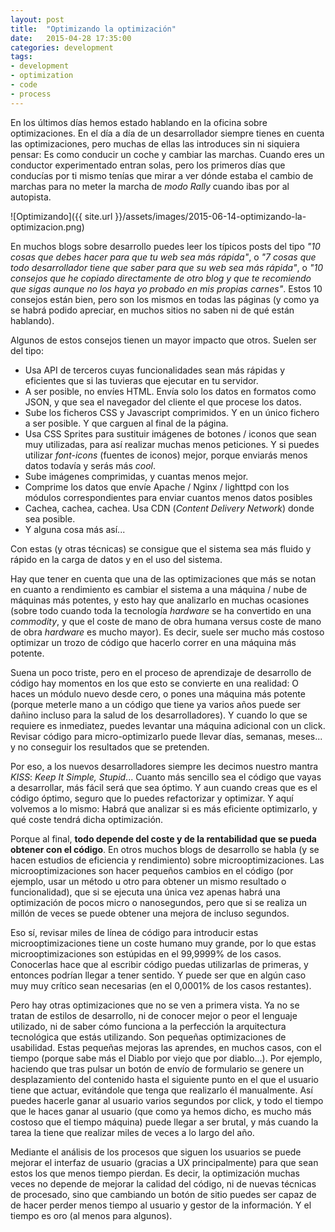 ```yaml
---
layout: post
title:  "Optimizando la optimización"
date:   2015-04-28 17:35:00
categories: development
tags:
- development
- optimization
- code
- process
---
```


En los últimos días hemos estado hablando en la oficina sobre optimizaciones. En el día a día de un desarrollador siempre tienes en cuenta las optimizaciones, pero muchas de ellas las introduces sin ni siquiera pensar: Es como conducir un coche y cambiar las marchas. Cuando eres un conductor experimentado entran solas, pero los primeros días que conducías por ti mismo tenías que mirar a ver dónde estaba el cambio de marchas para no meter la marcha de _modo Rally_ cuando ibas por al autopista.

![Optimizando]({{ site.url }}/assets/images/2015-06-14-optimizando-la-optimizacion.png)

En muchos blogs sobre desarrollo puedes leer los típicos posts del tipo _"10 cosas que debes hacer para que tu web sea más rápida"_, o _"7 cosas que todo desarrollador tiene que saber para que su web sea más rápida"_, o _"10 consejos que he copiado directamente de otro blog y que te recomiendo que sigas aunque no los haya yo probado en mis propias carnes"_. Estos 10 consejos están bien, pero son los mismos en todas las páginas (y como ya se habrá podido apreciar, en muchos sitios no saben ni de qué están hablando).

Algunos de estos consejos tienen un mayor impacto que otros. Suelen ser del tipo:

* Usa API de terceros cuyas funcionalidades sean más rápidas y eficientes que si las tuvieras que ejecutar en tu servidor.
* A ser posible, no envíes HTML. Envía solo los datos en formatos como JSON, y que sea el navegador del cliente el que procese los datos.
* Sube los ficheros CSS y Javascript comprimidos. Y en un único fichero a ser posible. Y que carguen al final de la página.
* Usa CSS Sprites para sustituir imágenes de botones / iconos que sean muy utilizadas, para así realizar muchas menos peticiones. Y si puedes utilizar _font-icons_ (fuentes de iconos) mejor, porque enviarás menos datos todavía y serás más _cool_.
* Sube imágenes comprimidas, y cuantas menos mejor.
* Comprime los datos que envíe Apache / Nginx / lighttpd con los módulos correspondientes para enviar cuantos menos datos posibles
* Cachea, cachea, cachea. Usa CDN (_Content Delivery Network_) donde sea posible.
* Y alguna cosa más así...

Con estas (y otras técnicas) se consigue que el sistema sea más fluido y rápido en la carga de datos y en el uso del sistema.

Hay que tener en cuenta que una de las optimizaciones que más se notan en cuanto a rendimiento es cambiar el sistema a una máquina / nube de máquinas más potentes, y esto hay que analizarlo en muchas ocasiones (sobre todo cuando toda la tecnología _hardware_ se ha convertido en una _commodity_, y que el coste de mano de obra humana versus coste de mano de obra _hardware_ es mucho mayor). Es decir, suele ser mucho más costoso optimizar un trozo de código que hacerlo correr en una máquina más potente. 

Suena un poco triste, pero en el proceso de aprendizaje de desarrollo de código hay momentos en los que esto se convierte en una realidad: O haces un módulo nuevo desde cero, o pones una máquina más potente (porque meterle mano a un código que tiene ya varios años puede ser dañino incluso para la salud de los desarrolladores). Y cuando lo que se requiere es inmediatez, puedes levantar una máquina adicional con un click. Revisar código para micro-optimizarlo puede llevar días, semanas, meses... y no conseguir los resultados que se pretenden.

Por eso, a los nuevos desarrolladores siempre les decimos nuestro mantra _KISS_: _Keep It Simple, Stupid_... Cuanto más sencillo sea el código que vayas a desarrollar, más fácil será que sea óptimo. Y aun cuando creas que es el código óptimo, seguro que lo puedes refactorizar y optimizar. Y aquí volvemos a lo mismo: Habrá que analizar si es más eficiente optimizarlo, y qué coste tendrá dicha optimización.

Porque al final, **todo depende del coste y de la rentabilidad que se pueda obtener con el código**. En otros muchos blogs de desarrollo se habla (y se hacen estudios de eficiencia y rendimiento) sobre microoptimizaciones. Las microoptimizaciones son hacer pequeños cambios en el código (por ejemplo, usar un método u otro para obtener un mismo resultado o funcionalidad), que si se ejecuta una única vez apenas habrá una optimización de pocos micro o nanosegundos, pero que si se realiza un millón de veces se puede obtener una mejora de incluso segundos. 

Eso sí, revisar miles de línea de código para introducir estas microoptimizaciones tiene un coste humano muy grande, por lo que estas microoptimizaciones son estúpidas en el 99,9999% de los casos. Conocerlas hace que al escribir código puedas utilizarlas de primeras, y entonces podrían llegar a tener sentido. Y puede ser que en algún caso muy muy crítico sean necesarias (en el 0,0001% de los casos restantes).

Pero hay otras optimizaciones que no se ven a primera vista. Ya no se tratan de estilos de desarrollo, ni de conocer mejor o peor el lenguaje utilizado, ni de saber cómo funciona a la perfección la arquitectura tecnológica que estás utilizando. Son pequeñas optimizaciones de usabilidad. Estas pequeñas mejoras las aprendes, en muchos casos, con el tiempo (porque sabe más el Diablo por viejo que por diablo...). Por ejemplo, haciendo que tras pulsar un botón de envío de formulario se genere un desplazamiento del contenido hasta el siguiente punto en el que el usuario tiene que actuar, evitándole que tenga que realizarlo él manualmente. Así puedes hacerle ganar al usuario varios segundos por click, y todo el tiempo que le haces ganar al usuario (que como ya hemos dicho, es mucho más costoso que el tiempo máquina) puede llegar a ser brutal, y más cuando la tarea la tiene que realizar miles de veces a lo largo del año.

Mediante el análisis de los procesos que siguen los usuarios se puede mejorar el interfaz de usuario (gracias a UX principalmente) para que sean estos los que menos tiempo pierdan. Es decir, la optimización muchas veces no depende de mejorar la calidad del código, ni de nuevas técnicas de procesado, sino que cambiando un botón de sitio puedes ser capaz de de hacer perder menos tiempo al usuario y gestor de la información. Y el tiempo es oro (al menos para algunos).
